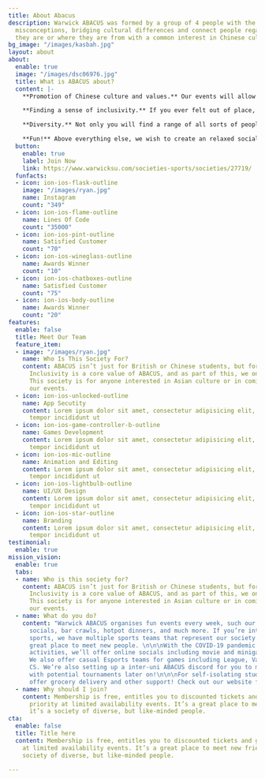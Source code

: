 ```yaml
---
title: About Abacus
description: Warwick ABACUS was formed by a group of 4 people with the aim of reducing
  misconceptions, bridging cultural differences and connect people regardless of who
  they are or where they are from with a common interest in Chinese culture.
bg_image: "/images/kasbah.jpg"
layout: about
about:
  enable: true
  image: "/images/dsc06976.jpg"
  title: What is ABACUS about?
  content: |-
    **Promotion of Chinese culture and values.** Our events will allow you to experience this age old culture rich of unique fascinating traditions.

    **Finding a sense of inclusivity.** If you ever felt out of place, you may just be able to find like-minded people who will understand you. We are a close community and we try to accommodate everyone with common interests. You will likely build bonds for life and create a home away from home!

    **Diversity.** Not only you will find a range of all sorts of people with incredible international mindsets, yet woven together through the influence of a Chinese background. Nevertheless, we can also cater anyone with even the mildest interests in Chinese culture.

    **Fun!** Above everything else, we wish to create an relaxed social environment for everyone to create cheerful memories and ever lasting relationships in the society.
  button:
    enable: true
    label: Join Now
    link: https://www.warwicksu.com/societies-sports/societies/27719/
  funfacts:
  - icon: ion-ios-flask-outline
    image: "/images/ryan.jpg"
    name: Instagram
    count: "349"
  - icon: ion-ios-flame-outline
    name: Lines Of Code
    count: "35000"
  - icon: ion-ios-pint-outline
    name: Satisfied Customer
    count: "70"
  - icon: ion-ios-wineglass-outline
    name: Awards Winner
    count: "10"
  - icon: ion-ios-chatboxes-outline
    name: Satisfied Customer
    count: "75"
  - icon: ion-ios-body-outline
    name: Awards Winner
    count: "20"
features:
  enable: false
  title: Meet Our Team
  feature_item:
  - image: "/images/ryan.jpg"
    name: Who Is This Society For?
    content: ABACUS isn’t just for British or Chinese students, but for everyone!
      Inclusivity is a core value of ABACUS, and as part of this, we only speak english.
      This society is for anyone interested in Asian culture or in coming to any of
      our events.
  - icon: ion-ios-unlocked-outline
    name: App Secutity
    content: Lorem ipsum dolor sit amet, consectetur adipisicing elit, sed do eiusmod
      tempor incididunt ut
  - icon: ion-ios-game-controller-b-outline
    name: Games Development
    content: Lorem ipsum dolor sit amet, consectetur adipisicing elit, sed do eiusmod
      tempor incididunt ut
  - icon: ion-ios-mic-outline
    name: Animation and Editing
    content: Lorem ipsum dolor sit amet, consectetur adipisicing elit, sed do eiusmod
      tempor incididunt ut
  - icon: ion-ios-lightbulb-outline
    name: UI/UX Design
    content: Lorem ipsum dolor sit amet, consectetur adipisicing elit, sed do eiusmod
      tempor incididunt ut
  - icon: ion-ios-star-outline
    name: Branding
    content: Lorem ipsum dolor sit amet, consectetur adipisicing elit, sed do eiusmod
      tempor incididunt ut
testimonial:
  enable: true
mission_vision:
  enable: true
  tabs:
  - name: Who is this society for?
    content: ABACUS isn’t just for British or Chinese students, but for everyone!
      Inclusivity is a core value of ABACUS, and as part of this, we only speak english.
      This society is for anyone interested in Asian culture or in coming to any of
      our events.
  - name: What do you do?
    content: "Warwick ABACUS organises fun events every week, such our “Boba and Chill”
      socials, bar crawls, hotpot dinners, and much more. If you’re interested in
      sports, we have multiple sports teams that represent our society that are another
      great place to meet new people. \n\n\nWith the COVID-19 pandemic limiting in-person
      activities, we’ll offer online socials including movie and minigame nights.
      We also offer casual Esports teams for games including League, Valorant, and
      CS. We’re also setting up a inter-uni ABACUS discord for you to meet more people,
      with potential tournaments later on!\n\n\nFor self-isolating students, we also
      offer grocery delivery and other support! Check out our website for more details."
  - name: Why should I join?
    content: Membership is free, entitles you to discounted tickets and gives you
      priority at limited availability events. It’s a great place to meet new friends,
      it’s a society of diverse, but like-minded people.
cta:
  enable: false
  title: Title here
  content: Membership is free, entitles you to discounted tickets and gives you priority
    at limited availability events. It’s a great place to meet new friends, it’s a
    society of diverse, but like-minded people.

---
```

